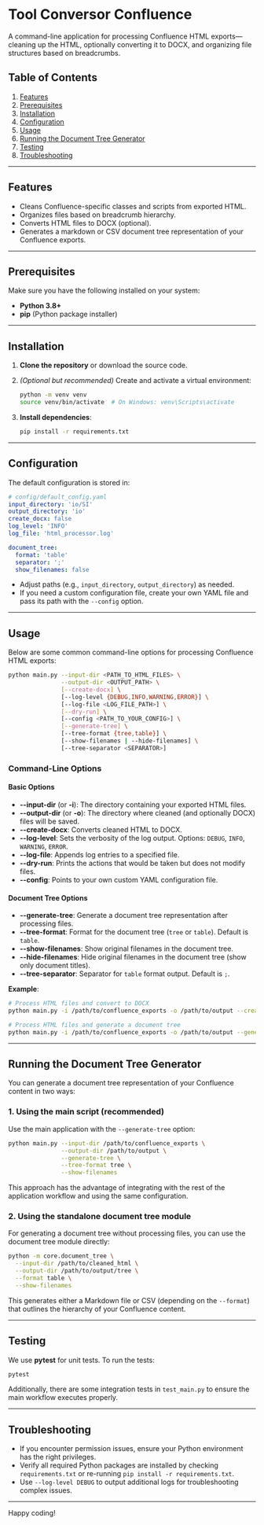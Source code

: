 # Tool Conversor Confluence

A command-line application for processing Confluence HTML exports—cleaning up the HTML, optionally converting it to DOCX, and organizing file structures based on breadcrumbs.

## Table of Contents

1. [Features](#features)  
2. [Prerequisites](#prerequisites)  
3. [Installation](#installation)  
4. [Configuration](#configuration)  
5. [Usage](#usage)  
6. [Running the Document Tree Generator](#running-the-document-tree-generator)  
7. [Testing](#testing)  
8. [Troubleshooting](#troubleshooting)

---

## Features

* Cleans Confluence-specific classes and scripts from exported HTML.  
* Organizes files based on breadcrumb hierarchy.  
* Converts HTML files to DOCX (optional).  
* Generates a markdown or CSV document tree representation of your Confluence exports.

---

## Prerequisites

Make sure you have the following installed on your system:

* **Python 3.8+**  
* **pip** (Python package installer)

---

## Installation

1. **Clone the repository** or download the source code.  
2. *(Optional but recommended)* Create and activate a virtual environment:

   ```bash
   python -m venv venv
   source venv/bin/activate  # On Windows: venv\Scripts\activate
   ```

3. **Install dependencies**:

   ```bash
   pip install -r requirements.txt
   ```

---

## Configuration

The default configuration is stored in:

```yaml
# config/default_config.yaml
input_directory: 'io/SI'
output_directory: 'io'
create_docx: false
log_level: 'INFO'
log_file: 'html_processor.log'

document_tree:
  format: 'table'
  separator: ';'
  show_filenames: false
```

* Adjust paths (e.g., `input_directory`, `output_directory`) as needed.  
* If you need a custom configuration file, create your own YAML file and pass its path with the `--config` option.

---

## Usage

Below are some common command-line options for processing Confluence HTML exports:

```bash
python main.py --input-dir <PATH_TO_HTML_FILES> \
               --output-dir <OUTPUT_PATH> \
               [--create-docx] \
               [--log-level {DEBUG,INFO,WARNING,ERROR}] \
               [--log-file <LOG_FILE_PATH>] \
               [--dry-run] \
               [--config <PATH_TO_YOUR_CONFIG>] \
               [--generate-tree] \
               [--tree-format {tree,table}] \
               [--show-filenames | --hide-filenames] \
               [--tree-separator <SEPARATOR>]
```

### Command-Line Options

#### Basic Options

* **--input-dir** (or **-i**): The directory containing your exported HTML files.  
* **--output-dir** (or **-o**): The directory where cleaned (and optionally DOCX) files will be saved.  
* **--create-docx**: Converts cleaned HTML to DOCX.  
* **--log-level**: Sets the verbosity of the log output. Options: `DEBUG`, `INFO`, `WARNING`, `ERROR`.  
* **--log-file**: Appends log entries to a specified file.  
* **--dry-run**: Prints the actions that would be taken but does not modify files.  
* **--config**: Points to your own custom YAML configuration file.

#### Document Tree Options

* **--generate-tree**: Generate a document tree representation after processing files.
* **--tree-format**: Format for the document tree (`tree` or `table`). Default is `table`.
* **--show-filenames**: Show original filenames in the document tree.
* **--hide-filenames**: Hide original filenames in the document tree (show only document titles).
* **--tree-separator**: Separator for `table` format output. Default is `;`.

**Example**:

```bash
# Process HTML files and convert to DOCX
python main.py -i /path/to/confluence_exports -o /path/to/output --create-docx

# Process HTML files and generate a document tree
python main.py -i /path/to/confluence_exports -o /path/to/output --generate-tree --tree-format tree
```

---

## Running the Document Tree Generator

You can generate a document tree representation of your Confluence content in two ways:

### 1. Using the main script (recommended)

Use the main application with the `--generate-tree` option:

```bash
python main.py --input-dir /path/to/confluence_exports \
               --output-dir /path/to/output \
               --generate-tree \
               --tree-format tree \
               --show-filenames
```

This approach has the advantage of integrating with the rest of the application workflow and using the same configuration.

### 2. Using the standalone document tree module

For generating a document tree without processing files, you can use the document tree module directly:

```bash
python -m core.document_tree \
  --input-dir /path/to/cleaned_html \
  --output-dir /path/to/output/tree \
  --format table \
  --show-filenames
```

This generates either a Markdown file or CSV (depending on the `--format`) that outlines the hierarchy of your Confluence content.

---

## Testing

We use **pytest** for unit tests. To run the tests:

```bash
pytest
```

Additionally, there are some integration tests in `test_main.py` to ensure the main workflow executes properly.

---

## Troubleshooting

* If you encounter permission issues, ensure your Python environment has the right privileges.  
* Verify all required Python packages are installed by checking `requirements.txt` or re-running `pip install -r requirements.txt`.  
* Use `--log-level DEBUG` to output additional logs for troubleshooting complex issues.

---

Happy coding!
